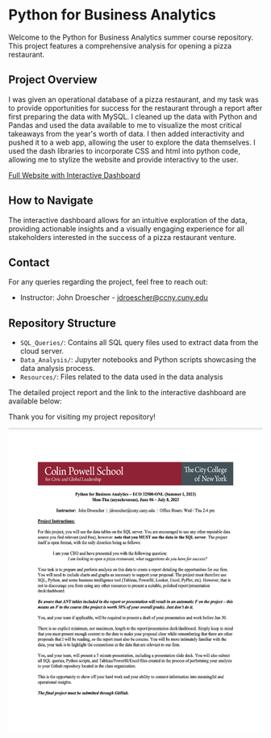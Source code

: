# Python for Business Analytics 

Welcome to the Python for Business Analytics summer course repository. This project features a comprehensive analysis for opening a pizza restaurant.

## Project Overview
I was given an operational database of a pizza restaurant, and my task was to provide opportunities for success for the restaurant through a report after first preparing the data with MySQL. I cleaned up the data with Python and Pandas and used the data available to me to visualize the most critical takeaways from the year's worth of data. I then added interactivity and pushed it to a web app, allowing the user to explore the data themselves. I used the dash libraries to incorporate CSS and html into python code, allowing me to stylize the website and provide interactivy to the user.

[Full Website with Interactive Dashboard](https://doc-pastor-remote-l069-2273e74aa948.herokuapp.com)



## How to Navigate
The interactive dashboard allows for an intuitive exploration of the data, providing actionable insights and a visually engaging experience for all stakeholders interested in the success of a pizza restaurant venture.


## Contact
For any queries regarding the project, feel free to reach out:
- Instructor: John Droescher - jdroescher@ccny.cuny.edu

## Repository Structure
- `SQL_Queries/`: Contains all SQL query files used to extract data from the cloud server.
- `Data_Analysis/`: Jupyter notebooks and Python scripts showcasing the data analysis process.
- `Resources/`: Files related to the data used in the data analysis

The detailed project report and the link to the interactive dashboard are available below:


Thank you for visiting my project repository!

<img src="https://github.com/CCNY-Analytics-and-Quant/DA-Business-Analytics-2023/blob/main/Requirements.png" width="600" height="600" alt="Project Screenshot">



